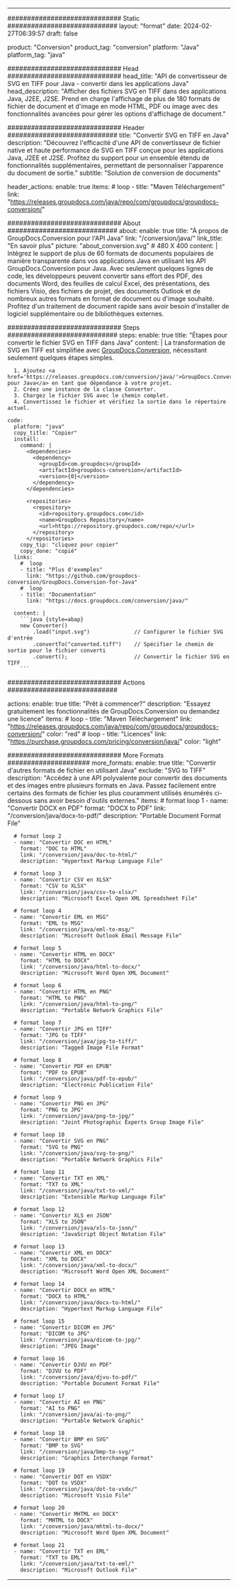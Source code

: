  
---
############################# Static ############################
layout: "format"
date: 2024-02-27T06:39:57
draft: false

product: "Conversion"
product_tag: "conversion"
platform: "Java"
platform_tag: "java"

############################# Head #############################
head_title: "API de convertisseur de SVG en TIFF pour Java - convertir dans les applications Java"
head_description: "Afficher des fichiers SVG en TIFF dans des applications Java, J2EE, J2SE. Prend en charge l'affichage de plus de 180 formats de fichier de document et d'image en mode HTML, PDF ou image avec des fonctionnalités avancées pour gérer les options d'affichage de document."

############################# Header ############################
title: "Convertir SVG en TIFF en Java" 
description: "Découvrez l'efficacité d'une API de convertisseur de fichier native et haute performance de SVG en TIFF conçue pour les applications Java, J2EE et J2SE. Profitez du support pour un ensemble étendu de fonctionnalités supplémentaires, permettant de personnaliser l'apparence du document de sortie." 
subtitle: "Solution de conversion de documents" 

header_actions:
  enable: true
  items:
    #  loop
    - title: "Maven Téléchargement"
      link: "https://releases.groupdocs.com/java/repo/com/groupdocs/groupdocs-conversion/"


############################# About ############################
about:
    enable: true
    title: "À propos de GroupDocs.Conversion pour l'API Java"
    link: "/conversion/java/"
    link_title: "En savoir plus"
    picture: "about_conversion.svg" # 480 X 400
    content: |
      Intégrez le support de plus de 60 formats de documents populaires de manière transparente dans vos applications Java en utilisant les API GroupDocs.Conversion pour Java. Avec seulement quelques lignes de code, les développeurs peuvent convertir sans effort des PDF, des documents Word, des feuilles de calcul Excel, des présentations, des fichiers Visio, des fichiers de projet, des documents Outlook et de nombreux autres formats en format de document ou d'image souhaité. Profitez d'un traitement de document rapide sans avoir besoin d'installer de logiciel supplémentaire ou de bibliothèques externes.


############################# Steps ############################
steps:
    enable: true
    title: "Étapes pour convertir le fichier SVG en TIFF dans Java" 
    content: |
      La transformation de SVG en TIFF est simplifiée avec <a href='https://products.groupdocs.com/conversion/java/'>GroupDocs.Conversion</a>, nécessitant seulement quelques étapes simples.
      
      1. Ajoutez <a href='https://releases.groupdocs.com/conversion/java/'>GroupDocs.Conversion pour Java</a> en tant que dépendance à votre projet. 
      2. Créez une instance de la classe Converter.  
      3. Chargez le fichier SVG avec le chemin complet. 
      4. Convertissez le fichier et vérifiez la sortie dans le répertoire actuel. 
   
    code:
      platform: "java"
      copy_title: "Copier"
      install:
        command: |
          <dependencies>
            <dependency>
              <groupId>com.groupdocs</groupId>
              <artifactId>groupdocs-conversion</artifactId>
              <version>{0}</version>
            </dependency>
          </dependencies>

          <repositories>
            <repository>
              <id>repository.groupdocs.com</id>
              <name>GroupDocs Repository</name>
              <url>https://repository.groupdocs.com/repo/</url>
            </repository>
          </repositories>
        copy_tip: "cliquez pour copier"
        copy_done: "copié"
      links:
        #  loop
        - title: "Plus d'exemples"
          link: "https://github.com/groupdocs-conversion/GroupDocs.Conversion-for-Java"
        #  loop
        - title: "Documentation"
          link: "https://docs.groupdocs.com/conversion/java/"
          
      content: |
        ```java {style=abap}
        new Converter()
            .load("input.svg")              // Configurer le fichier SVG d'entrée
            .convertTo("converted.tiff")    // Spécifier le chemin de sortie pour le fichier converti
            .convert();                     // Convertir le fichier SVG en TIFF        
        ```            

############################# Actions ############################

actions:
  enable: true
  title: "Prêt à commencer?"
  description: "Essayez gratuitement les fonctionnalités de GroupDocs.Conversion ou demandez une licence"
  items:
    #  loop
    - title: "Maven Téléchargement"
      link: "https://releases.groupdocs.com/java/repo/com/groupdocs/groupdocs-conversion/"
      color: "red"
        #  loop
    - title: "Licences"
      link: "https://purchase.groupdocs.com/pricing/conversion/java/"
      color: "light"


############################# More Formats #####################
more_formats:
    enable: true
    title: "Convertir d'autres formats de fichier en utilisant Java"
    exclude: "SVG to TIFF"
    description: "Accédez à une API polyvalente pour convertir des documents et des images entre plusieurs formats en Java. Passez facilement entre certains des formats de fichier les plus couramment utilisés énumérés ci-dessous sans avoir besoin d'outils externes."
    items: 
      # format loop 1
      - name: "Convertir DOCX en PDF"
        format: "DOCX to PDF"
        link: "/conversion/java/docx-to-pdf/"
        description: "Portable Document Format File"

      # format loop 2
      - name: "Convertir DOC en HTML"
        format: "DOC to HTML"
        link: "/conversion/java/doc-to-html/"
        description: "Hypertext Markup Language File"

      # format loop 3
      - name: "Convertir CSV en XLSX"
        format: "CSV to XLSX"
        link: "/conversion/java/csv-to-xlsx/"
        description: "Microsoft Excel Open XML Spreadsheet File"

      # format loop 4
      - name: "Convertir EML en MSG"
        format: "EML to MSG"
        link: "/conversion/java/eml-to-msg/"
        description: "Microsoft Outlook Email Message File"

      # format loop 5
      - name: "Convertir HTML en DOCX"
        format: "HTML to DOCX"
        link: "/conversion/java/html-to-docx/"
        description: "Microsoft Word Open XML Document"

      # format loop 6
      - name: "Convertir HTML en PNG"
        format: "HTML to PNG"
        link: "/conversion/java/html-to-png/"
        description: "Portable Network Graphics File"

      # format loop 7
      - name: "Convertir JPG en TIFF"
        format: "JPG to TIFF"
        link: "/conversion/java/jpg-to-tiff/"
        description: "Tagged Image File Format"

      # format loop 8
      - name: "Convertir PDF en EPUB"
        format: "PDF to EPUB"
        link: "/conversion/java/pdf-to-epub/"
        description: "Electronic Publication File"

      # format loop 9
      - name: "Convertir PNG en JPG"
        format: "PNG to JPG"
        link: "/conversion/java/png-to-jpg/"
        description: "Joint Photographic Experts Group Image File"

      # format loop 10
      - name: "Convertir SVG en PNG"
        format: "SVG to PNG"
        link: "/conversion/java/svg-to-png/"
        description: "Portable Network Graphics File"

      # format loop 11
      - name: "Convertir TXT en XML"
        format: "TXT to XML"
        link: "/conversion/java/txt-to-xml/"
        description: "Extensible Markup Language File"

      # format loop 12
      - name: "Convertir XLS en JSON"
        format: "XLS to JSON"
        link: "/conversion/java/xls-to-json/"
        description: "JavaScript Object Notation File"

      # format loop 13
      - name: "Convertir XML en DOCX"
        format: "XML to DOCX"
        link: "/conversion/java/xml-to-docx/"
        description: "Microsoft Word Open XML Document"

      # format loop 14
      - name: "Convertir DOCX en HTML"
        format: "DOCX to HTML"
        link: "/conversion/java/docx-to-html/"
        description: "Hypertext Markup Language File" 

      # format loop 15
      - name: "Convertir DICOM en JPG" 
        format: "DICOM to JPG"
        link: "/conversion/java/dicom-to-jpg/"
        description: "JPEG Image" 

      # format loop 16
      - name: "Convertir DJVU en PDF"
        format: "DJVU to PDF"
        link: "/conversion/java/djvu-to-pdf/"
        description: "Portable Document Format File" 

      # format loop 17
      - name: "Convertir AI en PNG"
        format: "AI to PNG"
        link: "/conversion/java/ai-to-png/"
        description: "Portable Network Graphic" 
      
      # format loop 18
      - name: "Convertir BMP en SVG"
        format: "BMP to SVG"
        link: "/conversion/java/bmp-to-svg/"
        description: "Graphics Interchange Format"

      # format loop 19
      - name: "Convertir DOT en VSDX"
        format: "DOT to VSDX"
        link: "/conversion/java/dot-to-vsdx/"
        description: "Microsoft Visio File"

      # format loop 20
      - name: "Convertir MHTML en DOCX"
        format: "MHTML to DOCX"
        link: "/conversion/java/mhtml-to-docx/"
        description: "Microsoft Word Open XML Document"

      # format loop 21
      - name: "Convertir TXT en EML"
        format: "TXT to EML"
        link: "/conversion/java/txt-to-eml/"
        description: "Microsoft Outlook File"

---
